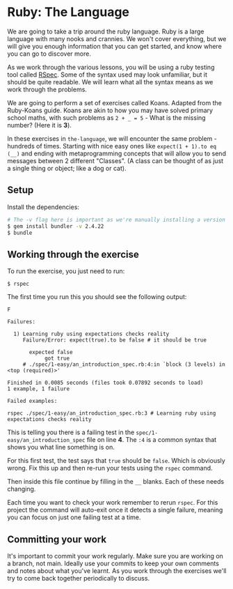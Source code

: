 # Ruby: The Language

We are going to take a trip around the ruby language. Ruby is a large language with
many nooks and crannies. We won't cover everything, but we will give you enough
information that you can get started, and know where you can go to discover more.

As we work through the various lessons, you will be using a ruby testing tool called
[RSpec](https://github.com/rspec/rspec). Some of the syntax used may look unfamiliar, but it should be quite
readable. We will learn what all the syntax means as we work through the problems.

We are going to perform a set of exercises called Koans. Adapted from the Ruby-Koans guide.
Koans are akin to how you may have solved primary school maths, with such problems as
`2 + _ = 5` - What is the missing number? (Here it is **3**).

In these exercises in `the-language`, we will encounter the same problem - hundreds of times.
Starting with nice easy ones like `expect(1 + 1).to eq (__)` and ending with metaprogramming
concepts that will allow you to send messages between 2 different "Classes". (A class can be
thought of as just a single thing or object; like a dog or cat).

## Setup

Install the dependencies:

```bash
# The -v flag here is important as we're manually installing a version we "know" to work on Ruby 2.7.8
$ gem install bundler -v 2.4.22 
$ bundle
```

## Working through the exercise

To run the exercise, you just need to run:

```
$ rspec
```

The first time you run this you should see the following output:

```
F

Failures:

  1) Learning ruby using expectations checks reality
     Failure/Error: expect(true).to be false # it should be true
     
       expected false
            got true
     # ./spec/1-easy/an_introduction_spec.rb:4:in `block (3 levels) in <top (required)>'

Finished in 0.0085 seconds (files took 0.07892 seconds to load)
1 example, 1 failure

Failed examples:

rspec ./spec/1-easy/an_introduction_spec.rb:3 # Learning ruby using expectations checks reality
```

This is telling you there is a failing test in the `spec/1-easy/an_introduction_spec`
file on line **4**. The `:4` is a common syntax that shows you what line something is on.

For this first test, the test says that `true` should be `false`. Which is obviously wrong.
Fix this up and then re-run your tests using the `rspec` command.

Then inside this file continue by filling in the `__` blanks. Each of these needs changing.

Each time you want to check your work remember to rerun `rspec`. For this project the command will
auto-exit once it detects a single failure, meaning you can focus on just one failing test at a time.

## Committing your work

It's important to commit your work regularly. Make sure you are working on a branch, not main.
Ideally use your commits to keep your own comments and notes about what you've learnt.
As you work through the exercises we'll try to come back together periodically to discuss.
